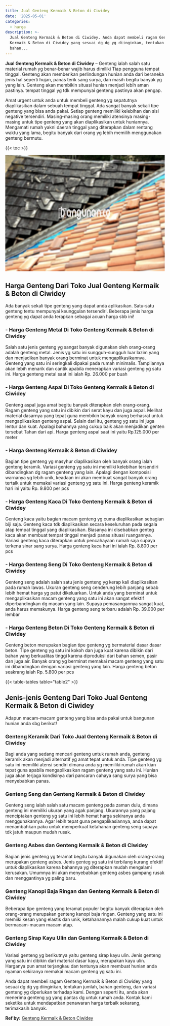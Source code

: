 ```yaml
---
title: Jual Genteng Kermaik & Beton di Ciwidey
date: '2025-05-01'
categories:
  - harga
description: >-
  Jual Genteng Kermaik & Beton di Ciwidey. Anda dapat membeli ragam Genteng
  Kermaik & Beton di Ciwidey yang sesuai dg dg yg diinginkan, tentukan jumlah,
  bahan...
---
```


**Jual Genteng Kermaik & Beton di Ciwidey** – Genteng ialah salah satu material rumah yg benar-benar wajib harus dimiliki Tiap pengguna tempat tinggal. Genteng akan memberikan perlindungan hunian anda dari beraneka jenis hal seperti hujan, panas terik sang surya, dan masih begitu banyak yg yang lain. Genteng akan membikin situasi hunian menjadi lebih aman pastinya. tempat tinggal yg tdk mempunyai genteng pastinya akan pengap.

Amat urgent untuk anda untuk membeli genteng yg sepatutnya diaplikasikan dalam sebuah tempat tinggal. Ada sangat banyak sekali tipe genteng yang bisa anda pakai. Setiap genteng memiliki kelebihan dan sisi negative tersendiri. Masing-masing orang memiliki atensinya masing-masing untuk tipe genteng yang akan diaplikasikan untuk huniannya. Mengamati rumah yakni daerah tinggal yang diterapkan dalam rentang waktu yang lama, begitu banyak dari orang yg lebih memilih menggunakan genteng bermutu.

{{< toc >}}

![Jual Genteng Kermaik & Beton di Ciwidey](/images/genteng-minimalis-murah26.png)

## Harga Genteng Dari Toko Jual Genteng Kermaik & Beton di Ciwidey

Ada banyak sekali tipe genteng yang dapat anda aplikasikan. Satu-satu genteng tentu mempunyai keunggulan tersendiri. Beberapa jenis harga genteng yg dapat anda terapkan sebagai acuan harga sbb ini!

### \- Harga Genteng Metal Di Toko Genteng Kermaik & Beton di Ciwidey

Salah satu jenis genteng yg sangat banyak digunakan oleh orang-orang adalah genteng metal. Jenis yg satu ini sungguh-sungguh luar lazim yang dan menjadikan banyak orang berminat untuk mengaplikasikannya. Genteng yang satu ini seringkali dipakai pada rumah minimalis. Tampilannya akan lebih menarik dan cantik apabila menerapkan variasi genteng yg satu ini. Harga genteng metal saat ini ialah Rp. 26.000 per buah

### \- Harga Genteng Aspal Di Toko Genteng Kermaik & Beton di Ciwidey

Genteng aspal juga amat begitu banyak diterapkan oleh orang-orang. Ragam genteng yang satu ini dibikin dari serat kayu dan juga aspal. Melihat material dasarnya yang tepat guna membikin banyak orang berhasrat untuk mengaplikasikan genteng aspal. Selain dari itu, genteng yg satu ini juga lentur dan kuat. Apalagi bahannya yang cukup baik akan menjadikan genten tersebut Tahan dari api. Harga genteng aspal saat ini yaitu Rp.125.000 per meter

### \- Harga Genteng Kermaik & Beton di Ciwidey

Bagian tipe genteng yg masyhur diaplikasikan oleh banyak orang ialah genteng keramik. Variasi genteng yg satu ini memiliki kelebihan tersendiri dibandingkan dg ragam genteng yang lain. Apalagi dengan komposisi warnanya yg lebih unik, keadaan ini akan membuat sangat banyak orang tertaik untuk memakai variasi genteng yg satu ini. Harga genteng keramik hari ini yaitu Rp. 9.800 per pcs

### \- Harga Genteng Kaca Di Toko Genteng Kermaik & Beton di Ciwidey

Genteng kaca yaitu bagian macam genteng yg cuma diaplikasikan sebagian biji saja. Genteng kaca tdk diaplikasikan secara keseluruhan pada segala atap tempat tinggal yang diaplikasikan. Biasanya ini disebabkan genteg kaca akan membuat tempat tinggal menjadi panas situasi ruangannya. Variasi genteng kaca diterapkan untuk pencahayaan rumah saja supaya terkena sinar sang surya. Harga genteng kaca hari ini ialah Rp. 8.800 per pcs

### \- Harga Genteng Seng Di Toko Genteng Kermaik & Beton di Ciwidey

Genteng seng adalah salah satu jenis genteng yg kerap kali diaplikasikan pada rumah lawas. Ukuran genteng seng cenderung lebih panjang sebab lebih hemat harga yg patut dikeluarkan. Untuk anda yang berminat untuk mengaplikasikan macam genteng yang satu ini akan sangat efektif diperbandingkan dg macam yang lain. Supaya pemasangannya sangat kuat, anda harus memakunya. Harga genteng seng terbaru adalah Rp. 39.000 per lembar

### \- Harga Genteng Beton Di Toko Genteng Kermaik & Beton di Ciwidey

Genteng beton merupakan bagian tipe genteng yg bermaterial dasar dasar beton. Tipe genteng yg satu ini kokoh dan juga kuat karena dibikin dari bahan yang berkualitas tinggi karena diproduksi dari bahan semen, pasir dan juga air. Banyak orang yg berminat memakai macam genteng yang satu ini dibandingkan dengan variasi genteng yang lain. Harga genteng beton seakrang ialah Rp. 5.800 per pcs

{{< table-tables table="table2" >}}

## Jenis-jenis Genteng Dari Toko Jual Genteng Kermaik & Beton di Ciwidey

Adapun macam-macam genteng yang bisa anda pakai untuk bangunan hunian anda sbg berikut!

### Genteng Keramik Dari Toko Jual Genteng Kermaik & Beton di Ciwidey

Bagi anda yang sedang mencari genteng untuk rumah anda, genteng keramik akan menjadi alternatif yg amat tepat untuk anda. Tipe genteng yg satu ini memiliki atensi sendiri dimana anda yg memiliki rumah akan kian tepat guna apabila mengaplikasikan ragam genteng yang satu ini. Hunian juga akan terjaga kondisinya dari pancaran cahaya sang surya yang bisa menyebabkan panas.

### Genteng Seng dan Genteng Kermaik & Beton di Ciwidey

Genteng seng ialah salah satu macam genteng pada zaman dulu, dimana genteng ini memiliki ukuran yang agak panjang. Ukurannya yang pajang menciptakan genteng yg satu ini lebih hemat harga sekiranya anda menggunakannya. Agar lebih tepat guna pengaplikasiannya, anda dapat menambahkan paku untuk memperkuat ketahanan genteng seng supaya tdk jatuh maupun mudah rusak.

### Genteng Asbes dan Genteng Kermaik & Beton di Ciwidey

Bagian jenis genteng yg teramat begitu banyak digunakan oleh orang-orang merupakan genteng asbes. Jenis genteg yg satu ini terbilang kurang efektif untuk diaplikasikan karena bahannya yg diterapkan mudah mengalami kerusakan. Umumnya ini akan menyebabkan genteng asbes gampang rusak dan menggantinya yg paling baru.

### Genteng Kanopi Baja Ringan dan Genteng Kermaik & Beton di Ciwidey

Beberapa tipe genteng yang teramat populer begitu banyak diterapkan oleh orang-orang merupakan genteng kanopi baja ringan. Genteng yang satu ini memiiki kesan yang elastis dan unik, ketahanannya malah cukup kuat untuk bermacam-macam macam atap.

### Genteng Sirap Kayu Ulin dan Genteng Kermaik & Beton di Ciwidey

Variasi genteng yg berikutnya yaitu genteng sirap kayu ulin. Jenis genteng yang satu ini dibikin dari material dasar kayu, merupakan kayu ulin. Harganya pun amat terjangkau dan tentunya akan membuat hunian anda nyaman sekiranya memakai macam genteng yg satu ini.

Anda dapat membeli ragam Genteng Kermaik & Beton di Ciwidey yang sesuai dg dg yg diinginkan, tentukan jumlah, bahan genteng, dan variasi genteng yg diperlukan terhadap kami. Dengan seperti itu, anda akan menerima genteng yg yang pantas dg untuk rumah anda. Kontak kami seketika untuk mendapatkan penawaran harga terbaik sekarang, terimakasih banyak.

**Ref by:**  [Genteng Kermaik & Beton  Ciwidey](https://id.wikipedia.org/wiki/Genteng)

